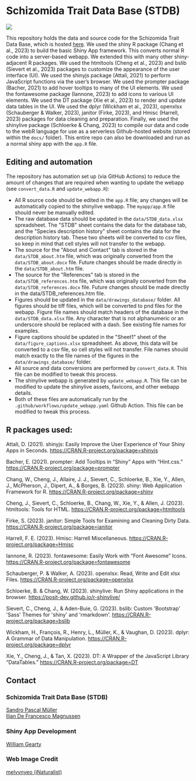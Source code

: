 
# Schizomida Trait Data Base (STDB)

<!-- badges: start -->
[![](https://img.shields.io/badge/Shinylive-Run%20this%20app%20in%20your%20browser-%233077b4?logo=rstudioide&logoColor=%233077b4&labelColor=%23f7f7f7)](https://williamgearty.com/Schizomida/)
<!-- put a badge for the manuscript eventually -->
<!-- badges: end -->

This repository holds the data and source code for the Schizomida Trait Data Base, which is hosted [here](https://williamgearty.com/Schizomida/). We used the shiny R package (Chang et al., 2023) to build the basic Shiny App framework. This converts normal R code into a server-based webapp. We extended this with many other shiny-adjacent R packages. We used the htmltools (Cheng et al., 2023) and bslib (Sievert et al., 2023) packages to customize the appearance of the user interface (UI). We used the shinyjs package (Attali, 2021) to perform JavaScript functions via the user’s browser. We used the prompter package (Bacher, 2021) to add hover tooltips to many of the UI elements. We used the fontawesome package (Iannone, 2023) to add icons to various UI elements. We used the DT package (Xie et al., 2023) to render and update data tables in the UI. We used the dplyr (Wickham et al., 2023), openxlsx (Schauberger & Walker, 2023), janitor (Firke, 2023), and Hmisc (Harrell, 2023) packages for data cleaning and preparation. Finally, we used the shinylive package (Schloerke & Chang, 2023) to compile our data and code to the webR language for use as a serverless Github-hosted website (stored within the `docs/` folder). This entire repo can also be downloaded and run as a normal shiny app with the `app.R` file.

## Editing and automation
The repository has automation set up (via GitHub Actions) to reduce the amount of changes that are required when wanting to update the webapp (see `convert_data.R` and `update_webapp.R`):

- All R source code should be edited in the `app.R` file; any changes will be automatically copied to the shinylive webapp. The `myapp/app.R` file should never be manually edited.
- The raw database data should be updated in the `data/STDB_data.xlsx` spreadsheet. The "STDB" sheet contains the data for the database tab, and the "Species description history" sheet contains the data for the description history tab. These two sheets will be converted to csv files, so keep in mind that cell styles will not transfer to the webapp.
- The source for the "About and Contact" tab is stored in the `data/STDB_about.htm` file, which was originally converted from the `data/STDB_about.docx` file. Future changes should be made directly in the `data/STDB_about.htm` file.
- The source for the "References" tab is stored in the `data/STDB_references.htm` file, which was originally converted from the `data/STDB_references.docx` file. Future changes should be made directly in the data/STDB_references.htm file.
- Figures should be updated in the `data/drawings_database/` folder. All figures should be tiff files, which will be converted to pnd files for the webapp. Figure file names should match headers of the database in the `data/STDB_data.xlsx` file. Any character that is not alphanumeric or an underscore should be replaced with a dash. See existing file names for examples.
- Figure captions should be updated in the "Sheet1" sheet of the `data/figure_captions.xlsx` spreadsheet. As above, this data will be converted to a csv file, so cell styles will not transfer. File names should match exactly to the file names of the figures in the `data/drawings_database/` folder.
- All source and data conversions are performed by `convert_data.R`. This file can be modified to tweak this process.
- The shinylive webapp is generated by `update_webapp.R`. This file can be modified to update the shinylive assets, favicons, and other webapp details.
- Both of these files are automatically run by the `.github/workflows/update_webapp.yaml` Github Action. This file can be modified to tweak this process.
 
## R packages used:
Attali, D. (2021). shinyjs: Easily Improve the User Experience of Your Shiny Apps in Seconds. https://CRAN.R-project.org/package=shinyjs

Bacher, E. (2021). prompter: Add Tooltips in “Shiny” Apps with “Hint.css.” https://CRAN.R-project.org/package=prompter

Chang, W., Cheng, J., Allaire, J. J., Sievert, C., Schloerke, B., Xie, Y., Allen, J., McPherson, J., Dipert, A., & Borges, B. (2023). shiny: Web Application Framework for R. https://CRAN.R-project.org/package=shiny

Cheng, J., Sievert, C., Schloerke, B., Chang, W., Xie, Y., & Allen, J. (2023). htmltools: Tools for HTML. https://CRAN.R-project.org/package=htmltools

Firke, S. (2023). janitor: Simple Tools for Examining and Cleaning Dirty Data. https://CRAN.R-project.org/package=janitor

Harrell, F. E. (2023). Hmisc: Harrell Miscellaneous. https://CRAN.R-project.org/package=Hmisc

Iannone, R. (2023). fontawesome: Easily Work with “Font Awesome” Icons. https://CRAN.R-project.org/package=fontawesome

Schauberger, P. & Walker, A. (2023). openxlsx: Read, Write and Edit xlsx Files. https://CRAN.R-project.org/package=openxlsx

Schloerke, B. & Chang, W. (2023). shinylive: Run Shiny applications in the browser. https://posit-dev.github.io/r-shinylive/

Sievert, C., Cheng, J., & Aden-Buie, G. (2023). bslib: Custom 'Bootstrap' 'Sass' Themes for 'shiny' and 'rmarkdown'. https://CRAN.R-project.org/package=bslib

Wickham, H., François, R., Henry, L., Müller, K., & Vaughan, D. (2023). dplyr: A Grammar of Data Manipulation. https://CRAN.R-project.org/package=dplyr

Xie, Y., Cheng, J., & Tan, X. (2023). DT: A Wrapper of the JavaScript Library “DataTables.” https://CRAN.R-project.org/package=DT

## Contact

### Schizomida Trait Data Base (STDB)
[Sandro Pascal Müller](https://www.researchgate.net/profile/Sandro-Mueller-3)\
[Ilian De Francesco Magnussen](https://www.researchgate.net/profile/Ilian-De-Francesco-Magnussen)

### Shiny App Development
[William Gearty](https://github.com/willgearty)

### Web Image Credit
[melvynyeo (iNaturalist)](https://www.inaturalist.org/people/melvynyeo)

